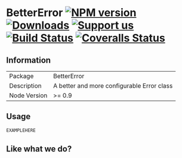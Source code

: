 # BetterError [![NPM version][npm-image]][npm-url] [![Downloads][downloads-image]][npm-url] [![Support us][gittip-image]][gittip-url] [![Build Status][travis-image]][travis-url] [![Coveralls Status][coveralls-image]][coveralls-url]


## Information

<table>
<tr> 
<td>Package</td><td>BetterError</td>
</tr>
<tr>
<td>Description</td>
<td>A better and more configurable Error class</td>
</tr>
<tr>
<td>Node Version</td>
<td>>= 0.9</td>
</tr>
</table>

## Usage

```javascript
EXAMPLEHERE
```

## Like what we do?

[gittip-url]: https://www.gittip.com/WeAreFractal/
[gittip-image]: http://img.shields.io/gittip/WeAreFractal.svg

[downloads-image]: http://img.shields.io/npm/dm/BetterError.svg
[npm-url]: https://npmjs.org/package/BetterError
[npm-image]: http://img.shields.io/npm/v/BetterError.svg

[travis-url]: https://travis-ci.org/wearefractal/BetterError
[travis-image]: http://img.shields.io/travis/wearefractal/BetterError.svg

[coveralls-url]: https://coveralls.io/r/wearefractal/BetterError
[coveralls-image]: http://img.shields.io/coveralls/wearefractal/BetterError/master.svg